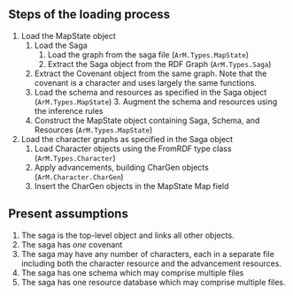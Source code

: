 

## Steps of the loading process

1. Load the MapState object
	1. Load the Saga 
		1. Load the graph from the saga file (`ArM.Types.MapState`)
		2. Extract the Saga object from the RDF Graph (`ArM.Types.Saga`)
	2. Extract the Covenant object from the same graph.  Note that the covenant is a character and uses largely the same functions.
	3. Load the schema and resources as specified in the Saga object  (`ArM.Types.MapState`)
		3. Augment the schema and resources using the inference rules
	4. Construct the MapState object containing Saga, Schema, and Resources (`ArM.Types.MapState`)
3. Load the character graphs as specified in the Saga object
	1. Load Character objects using the FromRDF type class (`ArM.Types.Character`)
	2. Apply advancements, building CharGen objects  (`ArM.Character.CharGen`)
	3. Insert the CharGen objects in the MapState Map field 

## Present assumptions

1. The saga is the top-level object and links all other objects.
2. The saga has *one* covenant
3. The saga may have any number of characters, each in a separate file including both the character resource and the advancement resources.
4. The saga has one schema which may comprise multiple files
5. The saga has one resource database which may comprise multiple files.